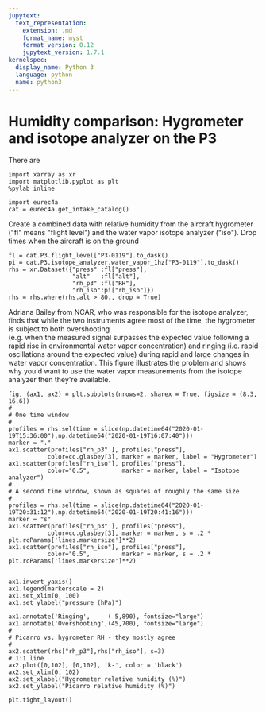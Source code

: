 ```yaml
---
jupytext:
  text_representation:
    extension: .md
    format_name: myst
    format_version: 0.12
    jupytext_version: 1.7.1
kernelspec:
  display_name: Python 3
  language: python
  name: python3
---
```


# Humidity comparison: Hygrometer and isotope analyzer on the P3

There are

```{code-cell} ipython3
import xarray as xr
import matplotlib.pyplot as plt
%pylab inline

import eurec4a
cat = eurec4a.get_intake_catalog()
```

Create a combined data with relative humidity from the aircraft hygrometer ("fl" means "flight level") and
the water vapor isotope analyzer ("iso"). Drop times when the aircraft is on the ground

```{code-cell} ipython3
fl = cat.P3.flight_level["P3-0119"].to_dask()
pi = cat.P3.isotope_analyzer.water_vapor_1hz["P3-0119"].to_dask()
rhs = xr.Dataset({"press" :fl["press"],
                  "alt"   :fl["alt"],
                  "rh_p3" :fl["RH"],
                  "rh_iso":pi["rh_iso"]})
rhs = rhs.where(rhs.alt > 80., drop = True)
```

Adriana Bailey from NCAR, who was responsible for the isotope analyzer, finds that while the two instruments agree most of the time,
the hygrometer is subject to both overshooting  
(e.g. when the measured signal surpasses the expected value following a rapid rise in environmental water vapor concentration) and
ringing (i.e. rapid oscillations around the expected value) during rapid and large changes in water vapor concentration. This figure
illustrates the problem and shows why you'd want to use the water vapor measurements from the isotope analyzer then they're available.

```{code-cell} ipython3
fig, (ax1, ax2) = plt.subplots(nrows=2, sharex = True, figsize = (8.3, 16.6))
#
# One time window
#
profiles = rhs.sel(time = slice(np.datetime64("2020-01-19T15:36:00"),np.datetime64("2020-01-19T16:07:40")))
marker = "."
ax1.scatter(profiles["rh_p3" ], profiles["press"],
           color=cc.glasbey[3], marker = marker, label = "Hygrometer")
ax1.scatter(profiles["rh_iso"], profiles["press"],
           color="0.5",         marker = marker, label = "Isotope analyzer")
#
# A second time window, shown as squares of roughly the same size
#
profiles = rhs.sel(time = slice(np.datetime64("2020-01-19T20:31:12"),np.datetime64("2020-01-19T20:41:16")))
marker = "s"
ax1.scatter(profiles["rh_p3" ], profiles["press"],
           color=cc.glasbey[3], marker = marker, s = .2 * plt.rcParams['lines.markersize']**2)
ax1.scatter(profiles["rh_iso"], profiles["press"],
           color="0.5",         marker = marker, s = .2 * plt.rcParams['lines.markersize']**2)


ax1.invert_yaxis()
ax1.legend(markerscale = 2)
ax1.set_xlim(0, 100)
ax1.set_ylabel("pressure (hPa)")

ax1.annotate('Ringing',     ( 5,890), fontsize="large")
ax1.annotate('Overshooting',(45,700), fontsize="large")
#
# Picarro vs. hygrometer RH - they mostly agree
#
ax2.scatter(rhs["rh_p3"],rhs["rh_iso"], s=3)
# 1:1 line
ax2.plot([0,102], [0,102], 'k-', color = 'black')
ax2.set_xlim(0, 102)
ax2.set_xlabel("Hygrometer relative humidity (%)")
ax2.set_ylabel("Picarro relative humidity (%)")

plt.tight_layout()
```
